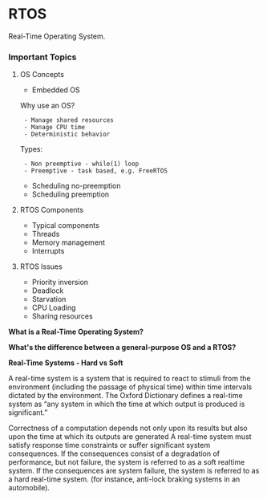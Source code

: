 # RTOS

Real-Time Operating System.

### Important Topics

1. OS Concepts

    - Embedded OS
    
    Why use an OS? 
    
        - Manage shared resources
        - Manage CPU time
        - Deterministic behavior

    Types:
        
        - Non preemptive - while(1) loop 
        - Preemptive - task based, e.g. FreeRTOS

    - Scheduling no-preemption
    - Scheduling preemption

2. RTOS Components

    - Typical components
    - Threads
    - Memory management
    - Interrupts

3. RTOS Issues
    
    - Priority inversion
    - Deadlock
    - Starvation
    - CPU Loading
    - Sharing resources

**What is a Real-Time Operating System?**

**What's the difference between a general-purpose OS and a RTOS?**

**Real-Time Systems - Hard vs Soft**

A real-time system is a system that is required to react to stimuli from the environment
(including the passage of physical time) within time intervals dictated by the environment.
The Oxford Dictionary defines a real-time system as “any system in which the
time at which output is produced is significant.”

Correctness of a computation depends not only upon its results but also upon the
time at which its outputs are generated A real-time system must satisfy response time
constraints or suffer significant system consequences. If the consequences consist of
a degradation of performance, but not failure, the system is referred to as a soft realtime
system. If the consequences are system failure, the system is referred to as a hard
real-time system. (for instance, anti-lock braking systems in an automobile).
